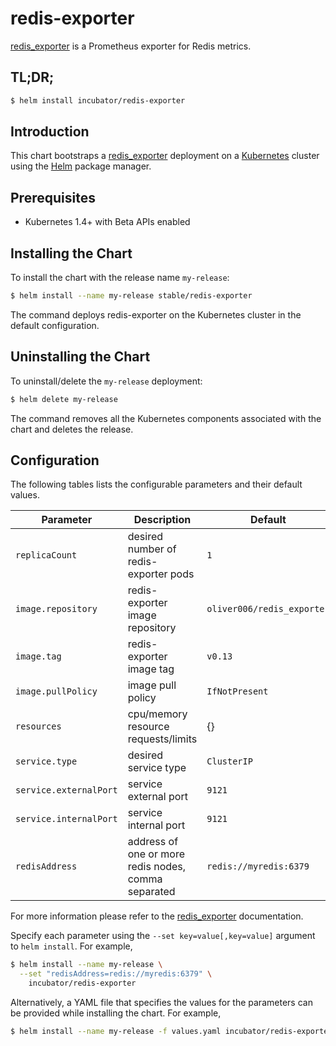 # redis-exporter

[redis_exporter](https://github.com/oliver006/redis_exporter) is a Prometheus exporter for Redis metrics.

## TL;DR;

```bash
$ helm install incubator/redis-exporter
```

## Introduction

This chart bootstraps a [redis_exporter](https://github.com/oliver006/redis_exporter) deployment on a [Kubernetes](http://kubernetes.io) cluster using the [Helm](https://helm.sh) package manager.

## Prerequisites

- Kubernetes 1.4+ with Beta APIs enabled

## Installing the Chart

To install the chart with the release name `my-release`:

```bash
$ helm install --name my-release stable/redis-exporter
```

The command deploys redis-exporter on the Kubernetes cluster in the default configuration.

## Uninstalling the Chart

To uninstall/delete the `my-release` deployment:

```bash
$ helm delete my-release
```

The command removes all the Kubernetes components associated with the chart and deletes the release.

## Configuration

The following tables lists the configurable parameters and their default values.

| Parameter              | Description                                         | Default                   |
| ---------------------- | --------------------------------------------------- | ------------------------- |
| `replicaCount`         | desired number of redis-exporter pods               | `1`                       |
| `image.repository`     | redis-exporter image repository                     | `oliver006/redis_exporter`|
| `image.tag`            | redis-exporter image tag                            | `v0.13`                   |
| `image.pullPolicy`     | image pull policy                                   | `IfNotPresent`            |
| `resources`            | cpu/memory resource requests/limits                 | {}                        |
| `service.type`         | desired service type                                | `ClusterIP`               |
| `service.externalPort` | service external port                               | `9121`                    |
| `service.internalPort` | service internal port                               | `9121`                    |
| `redisAddress`         | address of one or more redis nodes, comma separated | `redis://myredis:6379`    |

For more information please refer to the [redis_exporter](https://github.com/oliver006/redis_exporter) documentation.

Specify each parameter using the `--set key=value[,key=value]` argument to `helm install`. For example,

```bash
$ helm install --name my-release \
  --set "redisAddress=redis://myredis:6379" \
    incubator/redis-exporter
```

Alternatively, a YAML file that specifies the values for the parameters can be provided while installing the chart. For example,

```bash
$ helm install --name my-release -f values.yaml incubator/redis-exporter
```
